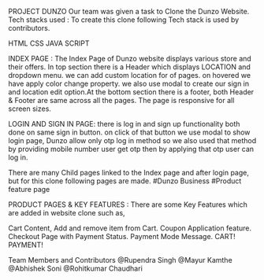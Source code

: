 PROJECT DUNZO
Our team was given a task to Clone the Dunzo Website. Tech stacks used : To create this clone following Tech stack is used by contributors.

HTML
CSS
JAVA SCRIPT

INDEX PAGE :
The Index Page of Dunzo website displays various store and their offers. In top section there is a Header which displays LOCATION and dropdown menu. we can add custom location for of pages. on hovered we have apply color change property. we also use modal to create our sign in and location edit option.At the bottom section there is a footer, both Header & Footer are same across all the pages. The page is responsive for all screen sizes.

LOGIN AND SIGN IN PAGE:
there is log in and sign up functionality both done on same sign in button. on click of that button we use modal to show login page, Dunzo allow only otp log in method
so we also used that method  by providing mobile number user get otp then by applying that otp user can log in. 

There are many Child pages linked to the Index page and after login page, but for this clone following pages are made.
#Dunzo Business 
#Product feature page

PRODUCT PAGES & KEY FEATURES :
There are some Key Features which are added in website clone such as,

Cart Content, Add and remove item from Cart.
Coupon Application feature.
Checkout Page with Payment Status.
Payment Mode Message. CART! PAYMENT!


Team Members and Contributors
@Rupendra Singh
@Mayur Kamthe
@Abhishek Soni
@Rohitkumar Chaudhari
